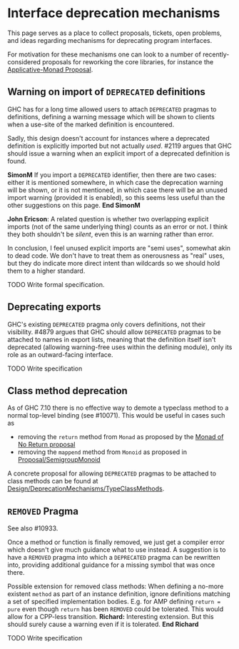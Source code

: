 # Interface deprecation mechanisms


This page serves as a place to collect proposals, tickets, open problems, and ideas regarding mechanisms for deprecating program interfaces.


For motivation for these mechanisms one can look to a number of recently-considered proposals for reworking the core libraries, for instance the [Applicative-Monad Proposal](https://wiki.haskell.org/Functor-Applicative-Monad_Proposal#Future-proofing_current_code).

## Warning on import of `DEPRECATED` definitions


GHC has for a long time allowed users to attach `DEPRECATED` pragmas to definitions, defining a warning message which will be shown to clients when a use-site of the marked definition is encountered.


Sadly, this design doesn't account for instances where a deprecated definition is explicitly imported but not actually *used*. #2119 argues that GHC should issue a warning when an explicit import of a deprecated definition is found.

**SimonM** If you import a `DEPRECATED` identifier, then there are two cases: either it is mentioned somewhere, in which case the deprecation warning will be shown, or it is not mentioned, in which case there will be an unused import warning (provided it is enabled), so this seems less useful than the other suggestions on this page. **End SimonM**

**John Ericson**: A related question is whether two overlapping explicit imports (not of the same underlying thing) counts as an error or not. I think they both shouldn't be *silent*, even this is an warning rather than error.

In conclusion, I feel unused explicit imports are "semi uses", somewhat akin to dead code. We don't have to treat them as onerousness as "real" uses, but they do indicate more direct intent than wildcards so we should hold them to a higher standard.

TODO Write formal specification.

## Deprecating exports


GHC's existing `DEPRECATED` pragma only covers definitions, not their visibility. #4879 argues that GHC should allow `DEPRECATED` pragmas to be attached to names in export lists, meaning that the definition itself isn't deprecated (allowing warning-free uses within the defining module), only its role as an outward-facing interface.

TODO Write specification

## Class method deprecation


As of GHC 7.10 there is no effective way to demote a typeclass method to a normal top-level binding (see #10071). This would be useful in cases such as

- removing the `return` method from `Monad` as proposed by the [Monad of No Return proposal](https://mail.haskell.org/pipermail/libraries/2015-September/026121.html)
- removing the `mappend` method from `Monoid` as proposed in [Proposal/SemigroupMonoid](proposal/semigroup-monoid)


A concrete proposal for allowing `DEPRECATED` pragmas to be attached to class methods can be found at [Design/DeprecationMechanisms/TypeClassMethods](design/deprecation-mechanisms/type-class-methods).

## `REMOVED` Pragma


See also #10933.


Once a method or function is finally removed, we just get a compiler error which doesn't give much guidance what to use instead. A suggestion is to have a `REMOVED` pragma into which a `DEPRECATED` pragma can be rewritten into, providing additional guidance for a missing symbol that was once there.


Possible extension for removed class methods: When defining a no-more existent `method` as part of an instance definition, ignore definitions matching a set of specified implementation bodies. E.g. for AMP defining `return = pure` even though `return` has been `REMOVED` could be tolerated. This would allow for a CPP-less transition.
**Richard:** Interesting extension. But this should surely cause a warning even if it is tolerated. **End Richard**

TODO Write specification
